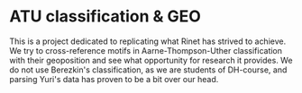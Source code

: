 # ATU classification & GEO

This is a project dedicated to replicating what Rinet has strived to achieve.
We try to cross-reference motifs in Aarne-Thompson-Uther classification with their geoposition and see what opportunity for research it provides.
We do not use Berezkin's classification, as we are students of DH-course, and parsing Yuri's data has proven to be a bit over our head.
